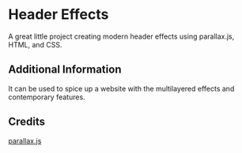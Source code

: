 # Header Effects
A great little project creating modern header effects using parallax.js, HTML, and CSS.

## Additional Information
It can be used to spice up a website with the multilayered effects and contemporary features.

## Credits
[parallax.js](https://github.com/wagerfield/parallax)
